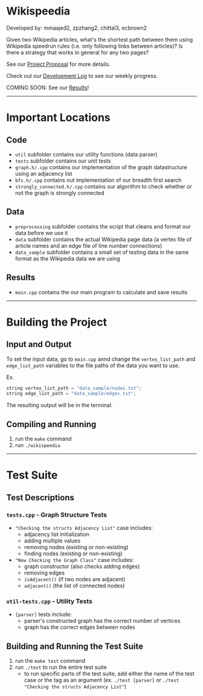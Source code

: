 # Wikispeedia
Developed by: mmaajed2, zpzhang2, chittal3, ecbrown2

Given two Wikipedia articles, what's the shortest path between them using Wikipedia speedrun rules (i.e. only following links between articles)? Is there a strategy that works in general for any two pages?

See our [Project Proposal](https://github-dev.cs.illinois.edu/cs225-fa21/mmaajed2-zpzhang2-chittal3-ecbrown2/blob/main/projectProposal.md) for more details.

Check out our [Development Log](https://github-dev.cs.illinois.edu/cs225-fa21/mmaajed2-zpzhang2-chittal3-ecbrown2/blob/main/devlog.md) to see our weekly progress.

COMING SOON: See our [Results]()!

---

# Important Locations

## Code
- `util` subfolder contains our utility functions (data parser)
- `tests` subfolder contains our unit tests
- `graph.h/.cpp` contains our implementation of the graph datastructure using an adjacency list
- `bfs.h/.cpp` contains out implementation of our breadth first search
- `strongly_connected.h/.cpp` contains our algorithm to check whether or not the graph is strongly connected

## Data
- `preprocessing` subfolder contains the script that cleans and format our data before we use it
- `data` subfolder contains the actual Wikipedia page data (a vertex file of article names and an edge file of line number connections)
- `data_sample` subfolder contains a small set of testing data in the same format as the Wikipedia data we are using

## Results
- `main.cpp` contains the our main program to calculate and save results

---

# Building the Project
## Input and Output
To set the input data, go to `main.cpp` annd change the `vertex_list_path` and `edge_list_path` variables to the file paths of the data you want to use.

Ex.
```c++
string vertex_list_path = "data_sample/nodes.txt";
string edge_list_path = "data_sample/edges.txt";
```

The resulting output will be in the terminal.

## Compiling and Running
1. run the `make` command
2. run `./wikispeedia`

---

# Test Suite
## Test Descriptions

### `tests.cpp` - Graph Structure Tests
- `"Checking the structs Adjacency List"` case includes:
    - adjacency list initialization
    - adding multiple values
    - removing nodes (existing or non-existing)
    - finding nodes (existing or non-existing)
- `"Now Checking the Graph Class"` case includes:
    - graph constructor (also checks adding edges)
    - removing edges
    - `isAdjacent()` (if two nodes are adjacent)
    - `adjacent()` (the list of connected nodes)

### `util-tests.cpp` - Utility Tests
- `[parser]` tests include:
    - parser's constructed graph has the correct number of vertices
    - graph has the correct edges between nodes

## Building and Running the Test Suite
1. run the `make test` command
2. run `./test` to run the entire test suite
    - to run specific parts of the test suite, add either the name of the test case or the tag as an argument (ex. `./test [parser]` or `./test "Checking the structs Adjacency List"`)